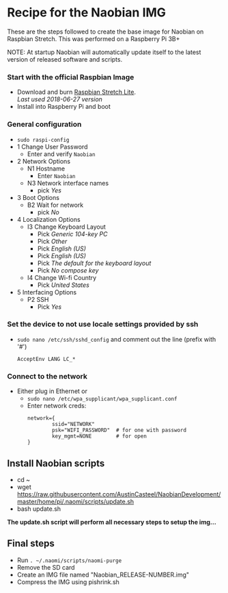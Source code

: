# Recipe for the Naobian IMG

These are the steps followed to create the base image for Naobian on Raspbian Stretch.  This was performed on a Raspberry Pi 3B+

NOTE: At startup Naobian will automatically update itself to the latest version of released software and scripts.


### Start with the official Raspbian Image
* Download and burn [Raspbian Stretch Lite](https://downloads.raspberrypi.org/raspbian_lite_latest).
  <br>_Last used 2018-06-27 version_
* Install into Raspberry Pi and boot

### General configuration
  - ```sudo raspi-config```
  - 1 Change User Password
      - Enter and verify ```Naobian```
  - 2 Network Options
      - N1 Hostname
        - Enter ```Naobian```
      - N3 Network interface names
        - pick *Yes*
  - 3 Boot Options
      - B2 Wait for network
        - pick *No*
  - 4 Localization Options
      - I3 Change Keyboard Layout
          - Pick *Generic 104-key PC*
          - Pick *Other*
          - Pick *English (US)*
          - Pick *English (US)*
          - Pick *The default for the keyboard layout*
          - Pick *No compose key*
      - I4 Change Wi-fi Country
          - Pick *United States*
  - 5 Interfacing Options
      - P2 SSH
          - Pick *Yes*

### Set the device to not use locale settings provided by ssh
* ```sudo nano /etc/ssh/sshd_config``` and comment out the line (prefix with '#')
  ```
  AcceptEnv LANG LC_*
  ```

### Connect to the network
* Either plug in Ethernet or
  * ```sudo nano /etc/wpa_supplicant/wpa_supplicant.conf```
  * Enter network creds:
    ```
    network={
            ssid="NETWORK"
            psk="WIFI_PASSWORD"  # for one with password
            key_mgmt=NONE        # for open
    }
    ```

## Install Naobian scripts
* cd ~
* wget https://raw.githubusercontent.com/AustinCasteel/NaobianDevelopment/master/home/pi/.naomi/scripts/update.sh
* bash update.sh

**The update.sh script will perform all necessary steps to setup the img...**

## Final steps
* Run ```. ~/.naomi/scripts/naomi-purge```
* Remove the SD card
* Create an IMG file named "Naobian_RELEASE-NUMBER.img"
* Compress the IMG using pishrink.sh
